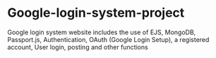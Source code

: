# Google-login-system-project
Google login system website includes the use of EJS, MongoDB, Passport.js, Authentication, OAuth (Google Login Setup), a registered account, User login, posting and other functions
